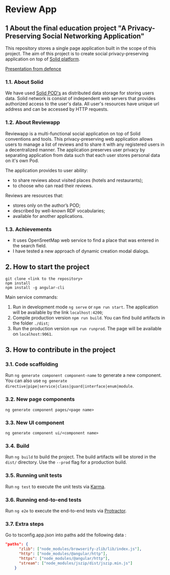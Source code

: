 # Review App

## 1 About the final education project "A Privacy-Preserving Social Networking Application"

This repository stores a single page application built in the scope of this project. The aim of this project is to create social privacy-preserving application on top of [Solid platform](https://solid.mit.edu/). 

[Presentation from  defence](https://github.com/nmalcev/reviewapp/blob/gh-pages/defence.pdf)

### 1.1. About Solid

We have used [Solid POD's](https://solid.inrupt.com/get-a-solid-pod) as distributed data storage for storing users data. Solid network is consist of independent web servers that provides authorized access to the user's data. All user's resources have unique url address and can be accessed by HTTP requests.  

### 1.2. About Reviewapp

Reviewapp is a multi-functional social application on top of Solid conventions and tools.
This privacy-preserving web application allows users to manage a list of reviews and to share it with any registered users in a decentralized manner. The application preserves user privacy by separating application from data such that each user stores personal data on it's own Pod.

The application provides to user ability:
- to share reviews about visited places (hotels and restaurants);
- to choose who can read their reviews. 

Reviews are resources that:
- stores only on the author’s POD;
- described by well-known RDF vocabularies;
- available for another applications.

### 1.3. Achievements
- It uses OpenSreetMap web service to find a place that was entered in the search field.
- I have tested a new approach of dynamic creation modal dialogs.

## 2. How to start the project
``` shell
git clone <link to the repository>
npm install 
npm install -g angular-cli
```
Main service commands:
1. Run in development mode `ng serve` or `npm run start`. The application will be available by the link `localhost:4200`;
2. Compile production version `npm run build`. You can find build artifacts in the folder `./dist`;
3. Run the production version `npm run runprod`. The page will be available on `localhost:9061`.

## 3. How to contribute in the project

### 3.1. Code scaffolding

Run `ng generate component component-name` to generate a new component. You can also use `ng generate directive|pipe|service|class|guard|interface|enum|module`.

### 3.2. New page components

`ng generate component pages/<page name>`

### 3.3. New UI component

`ng generate component ui/<component name>`

### 3.4. Build

Run `ng build` to build the project. The build artifacts will be stored in the `dist/` directory. Use the `--prod` flag for a production build.

### 3.5. Running unit tests

Run `ng test` to execute the unit tests via [Karma](https://karma-runner.github.io).

### 3.6. Running end-to-end tests

Run `ng e2e` to execute the end-to-end tests via [Protractor](http://www.protractortest.org/).

### 3.7. Extra steps

Go to tsconfig.app.json into paths add the following data : 
``` json
"paths": {
      "zlib": ["node_modules/browserify-zlib/lib/index.js"],
      "http": ["node_modules/@angular/http"],
      "https": ["node_modules/@angular/http"],
      "stream": ["node_modules/jszip/dist/jszip.min.js"]
    }
```
